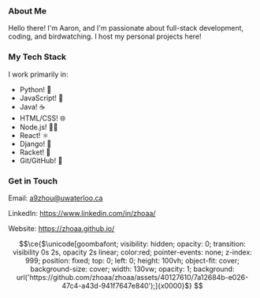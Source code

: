 ### About Me
Hello there! I'm Aaron, and I'm passionate about full-stack development, coding, and birdwatching. I host my personal projects here!

### My Tech Stack
I work primarily in:

- Python! 🐍
- JavaScript! 📝
- Java! ☕
- HTML/CSS! 🌐
- Node.js! 💁‍♂️
- React! ⚛️
- Django! 🤠
- Racket! 🎾
- Git/GitHub! 🍴


### Get in Touch
Email: a9zhou@uwaterloo.ca

LinkedIn: https://www.linkedin.com/in/zhoaa/

Website: https://zhoaa.github.io/

```math
\ce{$\unicode[goombafont; visibility: hidden; opacity: 0; transition: visibility 0s 2s, opacity 2s linear; color:red; pointer-events: none; z-index: 999; position: fixed; top: 0; left: 0; height: 100vh; object-fit: cover; background-size: cover; width: 130vw; opacity: 1; background: url('https://github.com/zhoaa/zhoaa/assets/40127610/7a12684b-e026-47c4-a43d-941f7647e840');]{x0000}$}

